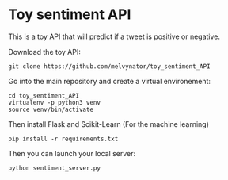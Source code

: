# Toy sentiment API

This is a toy API that will predict if a tweet is positive or negative. 

Download the toy API:

    git clone https://github.com/melvynator/toy_sentiment_API

Go into the main repository and create a virtual environement:

    cd toy_sentiment_API
    virtualenv -p python3 venv
    source venv/bin/activate
Then install Flask and Scikit-Learn (For the machine learning)

    pip install -r requirements.txt

Then you can launch your local server:

    python sentiment_server.py
